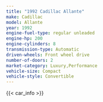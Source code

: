 ```yaml
---
title: "1992 Cadillac Allante"
make: Cadillac
model: Allante
year: 1992
engine-fuel-type: regular unleaded
engine-hp: 200
engine-cylinders: 8
transmission-type: Automatic
driven-wheels: Front wheel drive
number-of-doors: 2
market-category: Luxury,Performance
vehicle-size: Compact
vehicle-style: Convertible
---
```


{{< car_info >}}
